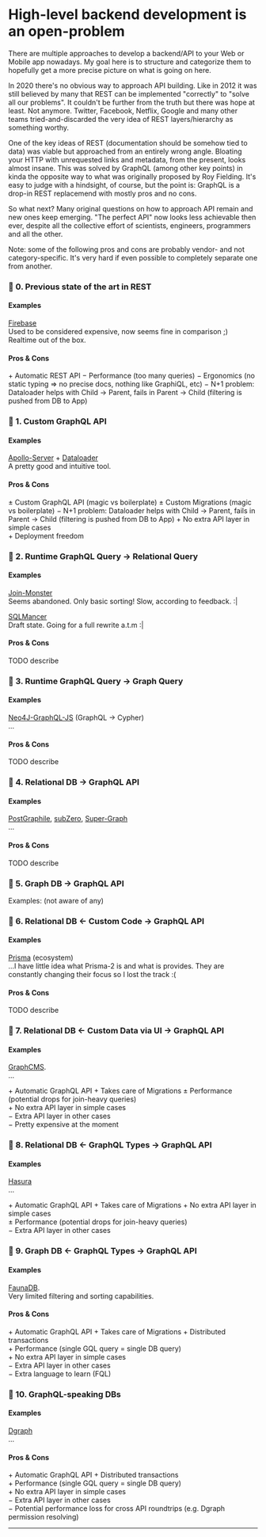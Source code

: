 # High-level backend development is an open-problem

There are multiple approaches to develop a backend/API to your Web or Mobile app nowadays.
My goal here is to structure and categorize them to hopefully get a more precise picture
on what is going on here.

In 2020 there's no obvious way to approach API building. Like in 2012 it was still believed by many
that REST can be implemented "correctly" to "solve all our problems". It couldn't be further
from the truth but there was hope at least. Not anymore. Twitter, Facebook, Netflix, Google and many
other teams tried-and-discarded the very idea of REST layers/hierarchy as something worthy.

One of the key ideas of REST (documentation should be somehow tied to data) was viable but approached 
from an entirely wrong angle. Bloating your HTTP with unrequested links and metadata, from the present, 
looks almost insane. This was solved by GraphQL (among other key points) in kinda the opposite way to what was originally proposed
by Roy Fielding. It's easy to judge with a hindsight, of course, but the point is: GraphQL is a drop-in REST replacemend with mostly pros and no cons.

So what next? Many original questions on how to approach API remain and new ones keep emerging. 
"The perfect API" now looks less achievable then ever, despite all the collective effort of scientists, engineers, programmers and all the other.

Note: some of the following pros and cons are probably vendor- and not category-specific. It's very hard if even possible to completely separate one from another.

### 🔭 0. Previous state of the art in REST

#### Examples

[Firebase](https://firebase.google.com/?hl=ru)<br/>
Used to be considered expensive, now seems fine in comparison ;) Realtime out of the box.

#### Pros & Cons

&plus; Automatic REST API
&minus; Performance (too many queries)
&minus; Ergonomics (no static typing => no precise docs, nothing like GraphiQL, etc)
&minus; N+1 problem: Dataloader helps with Child &rarr; Parent, fails in Parent &rarr; Child (filtering is pushed from DB to App)

### 🔭 1. Custom GraphQL API

#### Examples

[Apollo-Server](https://www.apollographql.com/docs/apollo-server/) + [Dataloader](https://github.com/graphql/dataloader)<br/>
A pretty good and intuitive tool.

#### Pros & Cons

&plusmn; Custom GraphQL API (magic vs boilerplate)
&plusmn; Custom Migrations (magic vs boilerplate)
&minus; N+1 problem: Dataloader helps with Child &rarr; Parent, fails in Parent &rarr; Child (filtering is pushed from DB to App)
&plus; No extra API layer in simple cases<br/>
&plus; Deployment freedom<br/>

### 🔭 2. Runtime GraphQL Query &rarr; Relational Query

#### Examples

[Join-Monster](https://github.com/join-monster/join-monster)<br/> 
Seems abandoned. Only basic sorting! Slow, according to feedback. :|

[SQLMancer](https://github.com/danielrearden/sqlmancer)<br/>
Draft state. Going for a full rewrite a.t.m :|

#### Pros & Cons

TODO describe

### 🔭 3. Runtime GraphQL Query &rarr; Graph Query

#### Examples 

[Neo4J-GraphQL-JS](https://github.com/neo4j-graphql/neo4j-graphql-js) (GraphQL &rarr; Cypher)<br/>
...

#### Pros & Cons

TODO describe
 
### 🔭 4. Relational DB &rarr; GraphQL API

#### Examples

[PostGraphile](https://www.graphile.org/postgraphile/), [subZero](https://subzero.cloud/), [Super-Graph](https://github.com/dosco/super-graph)<br/>
...

#### Pros & Cons

TODO describe 

### 🔭 5. Graph DB &rarr; GraphQL API

Examples: (not aware of any)

### 🔭 6. Relational DB &larr; Custom Code &rarr; GraphQL API

#### Examples

[Prisma](https://www.prisma.io/) (ecosystem)<br/>
...I have little idea what Prisma-2 is and what is provides. They are constantly changing their focus so I lost the track :(

#### Pros & Cons

TODO describe

### 🔭 7. Relational DB &larr; Custom Data via UI &rarr; GraphQL API

#### Examples

[GraphCMS](https://graphcms.com/).<br/>
...

&plus; Automatic GraphQL API
&plus; Takes care of Migrations
&plusmn; Performance (potential drops for join-heavy queries)<br/>
&plus; No extra API layer in simple cases<br/>
&minus; Extra API layer in other cases<br/>
&minus; Pretty expensive at the moment<br/>

### 🔭 8. Relational DB &larr; GraphQL Types &rarr; GraphQL API

#### Examples

[Hasura](https://hasura.io/)<br/>
...

&plus; Automatic GraphQL API
&plus; Takes care of Migrations
&plus; No extra API layer in simple cases<br/>
&plusmn; Performance (potential drops for join-heavy queries)<br/>
&minus; Extra API layer in other cases<br/>

### 🔭 9. Graph DB &larr; GraphQL Types &rarr; GraphQL API

#### Examples

[FaunaDB](https://fauna.com/).<br/>
Very limited filtering and sorting capabilities.

#### Pros & Cons

&plus; Automatic GraphQL API
&plus; Takes care of Migrations
&plus; Distributed transactions<br/>
&plus; Performance (single GQL query = single DB query)<br/>
&plus; No extra API layer in simple cases<br/>
&minus; Extra API layer in other cases<br/>
&minus; Extra language to learn (FQL)<br/>

### 🔭 10. GraphQL-speaking DBs

#### Examples

[Dgraph](https://dgraph.io/)<br/>
...

#### Pros & Cons

&plus; Automatic GraphQL API
&plus; Distributed transactions<br/>
&plus; Performance (single GQL query = single DB query)<br/>
&plus; No extra API layer in simple cases<br/>
&minus; Extra API layer in other cases<br/>
&minus; Potential performance loss for cross API roundtrips (e.g. Dgraph permission resolving)<br/>

---

[graphql]: https://raw.githubusercontent.com/github/explore/80688e429a7d4ef2fca1e82350fe8e3517d3494d/topics/graphql/graphql.png
